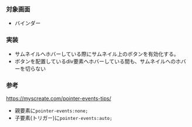 ### 対象画面
- バインダー
### 実装
- サムネイルへホバーしている際にサムネイル上のボタンを有効化する。
- ボタンを配置しているdiv要素へホバーしている間も、サムネイルへのホバーを切らない
### 参考
https://myscreate.com/pointer-events-tips/
- 親要素に`pointer-events:none;`
- 子要素(トリガー)に`pointer-events:auto;`
